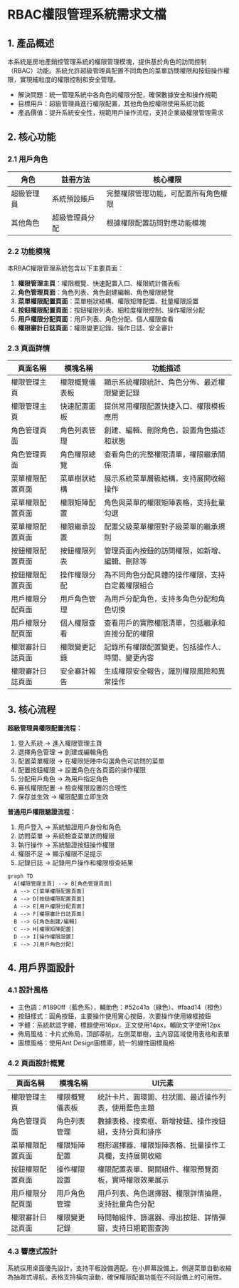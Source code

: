 # RBAC權限管理系統需求文檔

## 1. 產品概述

本系統是房地產銷控管理系統的權限管理模塊，提供基於角色的訪問控制（RBAC）功能。系統允許超級管理員配置不同角色的菜單訪問權限和按鈕操作權限，實現細粒度的權限控制和安全管理。

- 解決問題：統一管理系統中各角色的權限分配，確保數據安全和操作規範
- 目標用戶：超級管理員進行權限配置，其他角色按權限使用系統功能
- 產品價值：提升系統安全性，規範用戶操作流程，支持企業級權限管理需求

## 2. 核心功能

### 2.1 用戶角色

| 角色 | 註冊方法 | 核心權限 |
|------|----------|----------|
| 超級管理員 | 系統預設賬戶 | 完整權限管理功能，可配置所有角色權限 |
| 其他角色 | 超級管理員分配 | 根據權限配置訪問對應功能模塊 |

### 2.2 功能模塊

本RBAC權限管理系統包含以下主要頁面：
1. **權限管理主頁**：權限概覽、快速配置入口、權限統計儀表板
2. **角色管理頁面**：角色列表、角色創建編輯、角色權限總覽
3. **菜單權限配置頁面**：菜單樹狀結構、權限矩陣配置、批量權限設置
4. **按鈕權限配置頁面**：按鈕權限列表、細粒度權限控制、操作權限分配
5. **用戶權限分配頁面**：用戶列表、角色分配、個人權限查看
6. **權限審計日誌頁面**：權限變更記錄、操作日誌、安全審計

### 2.3 頁面詳情

| 頁面名稱 | 模塊名稱 | 功能描述 |
|----------|----------|----------|
| 權限管理主頁 | 權限概覽儀表板 | 顯示系統權限統計、角色分佈、最近權限變更記錄 |
| 權限管理主頁 | 快速配置面板 | 提供常用權限配置快捷入口、權限模板應用 |
| 角色管理頁面 | 角色列表管理 | 創建、編輯、刪除角色，設置角色描述和狀態 |
| 角色管理頁面 | 角色權限總覽 | 查看角色的完整權限清單，權限繼承關係 |
| 菜單權限配置頁面 | 菜單樹狀結構 | 展示系統菜單層級結構，支持展開收縮操作 |
| 菜單權限配置頁面 | 權限矩陣配置 | 角色與菜單的權限矩陣表格，支持批量勾選 |
| 菜單權限配置頁面 | 權限繼承設置 | 配置父級菜單權限對子級菜單的繼承規則 |
| 按鈕權限配置頁面 | 按鈕權限列表 | 管理頁面內按鈕的訪問權限，如新增、編輯、刪除等 |
| 按鈕權限配置頁面 | 操作權限分配 | 為不同角色分配具體的操作權限，支持自定義權限組合 |
| 用戶權限分配頁面 | 用戶角色管理 | 為用戶分配角色，支持多角色分配和角色切換 |
| 用戶權限分配頁面 | 個人權限查看 | 查看用戶的實際權限清單，包括繼承和直接分配的權限 |
| 權限審計日誌頁面 | 權限變更記錄 | 記錄所有權限配置變更，包括操作人、時間、變更內容 |
| 權限審計日誌頁面 | 安全審計報告 | 生成權限安全報告，識別權限風險和異常操作 |

## 3. 核心流程

**超級管理員權限配置流程：**
1. 登入系統 → 進入權限管理主頁
2. 選擇角色管理 → 創建或編輯角色
3. 配置菜單權限 → 在權限矩陣中勾選角色可訪問的菜單
4. 配置按鈕權限 → 設置角色在各頁面的操作權限
5. 分配用戶角色 → 為用戶指定角色
6. 審核權限配置 → 檢查權限設置的合理性
7. 保存並生效 → 權限配置立即生效

**普通用戶權限驗證流程：**
1. 用戶登入 → 系統驗證用戶身份和角色
2. 訪問菜單 → 系統檢查菜單訪問權限
3. 執行操作 → 系統驗證按鈕操作權限
4. 權限不足 → 顯示權限不足提示
5. 記錄日誌 → 記錄用戶操作和權限檢查結果

```mermaid
graph TD
  A[權限管理主頁] --> B[角色管理頁面]
  A --> C[菜單權限配置頁面]
  A --> D[按鈕權限配置頁面]
  A --> E[用戶權限分配頁面]
  A --> F[權限審計日誌頁面]
  B --> G[角色創建/編輯]
  C --> H[權限矩陣配置]
  D --> I[操作權限設置]
  E --> J[用戶角色分配]
```

## 4. 用戶界面設計

### 4.1 設計風格

- 主色調：#1890ff（藍色系），輔助色：#52c41a（綠色）、#faad14（橙色）
- 按鈕樣式：圓角按鈕，主要操作使用實心按鈕，次要操作使用線框按鈕
- 字體：系統默認字體，標題使用16px，正文使用14px，輔助文字使用12px
- 佈局風格：卡片式佈局，頂部導航，左側菜單樹，主內容區域使用表格和表單
- 圖標風格：使用Ant Design圖標庫，統一的線性圖標風格

### 4.2 頁面設計概覽

| 頁面名稱 | 模塊名稱 | UI元素 |
|----------|----------|--------|
| 權限管理主頁 | 權限概覽儀表板 | 統計卡片、圓環圖、柱狀圖、最近操作列表，使用藍色主題 |
| 角色管理頁面 | 角色列表管理 | 數據表格、搜索框、新增按鈕、操作按鈕組，支持分頁和排序 |
| 菜單權限配置頁面 | 權限矩陣配置 | 樹形選擇器、權限矩陣表格、批量操作工具欄，支持展開收縮 |
| 按鈕權限配置頁面 | 操作權限設置 | 權限配置表單、開關組件、權限預覽面板，實時權限效果展示 |
| 用戶權限分配頁面 | 用戶角色管理 | 用戶列表、角色選擇器、權限詳情抽屜，支持批量角色分配 |
| 權限審計日誌頁面 | 權限變更記錄 | 時間軸組件、篩選器、導出按鈕、詳情彈窗，支持日期範圍查詢 |

### 4.3 響應式設計

系統採用桌面優先設計，支持平板設備適配。在小屏幕設備上，側邊菜單自動收縮為抽屜式導航，表格支持橫向滾動，確保權限配置功能在不同設備上的可用性。